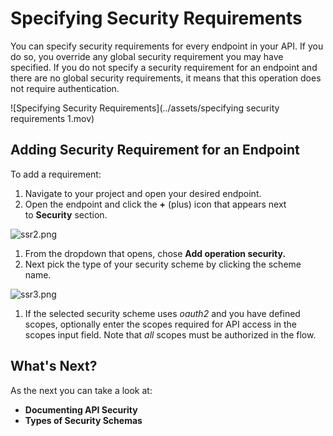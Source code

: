 # Specifying Security Requirements

You can specify security requirements for every endpoint in your API. If you do so, you override any global security requirement you may have specified. If you do not specify a security requirement for an endpoint and there are no global security requirements, it means that this operation does not require authentication.


![Specifying Security Requirements](../assets/specifying security requirements 1.mov)


## Adding Security Requirement for an Endpoint

To add a requirement:

1. Navigate to your project and open your desired endpoint. 
2. Open the endpoint and click the **+** (plus) icon that appears next to **Security** section. 

![ssr2.png](https://stoplight.io/api/v1/projects/cHJqOjI/images/sFt6OyGSvS0)


1. From the dropdown that opens, chose **Add operation security.**
2. Next pick the type of your security scheme by clicking the scheme name. 

![ssr3.png](https://stoplight.io/api/v1/projects/cHJqOjI/images/NPuccDsvBiQ)


1. If the selected security scheme uses *oauth2* and you have defined scopes, optionally enter the scopes required for API access in the scopes input field. Note that *all* scopes must be authorized in the flow.

## What's Next?

As the next you can take a look at: 

- **Documenting API Security**
- **Types of Security Schemas**